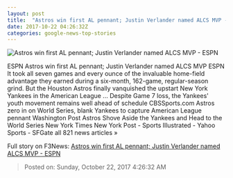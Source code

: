 ```yaml
---
layout: post
title:  "Astros win first AL pennant; Justin Verlander named ALCS MVP - ESPN"
date: 2017-10-22 04:26:32Z
categories: google-news-top-stories
---
```


![Astros win first AL pennant; Justin Verlander named ALCS MVP - ESPN](http://a1.espncdn.com/combiner/i?img=%2Fphoto%2F2017%2F1021%2Fr277559_1296x729_16%2D9.jpg)

ESPN Astros win first AL pennant; Justin Verlander named ALCS MVP ESPN It took all seven games and every ounce of the invaluable home-field advantage they earned during a six-month, 162-game, regular-season grind. But the Houston Astros finally vanquished the upstart New York Yankees in the American League ... Despite Game 7 loss, the Yankees' youth movement remains well ahead of schedule CBSSports.com Astros zero in on World Series, blank Yankees to capture American League pennant Washington Post Astros Shove Aside the Yankees and Head to the World Series New York Times New York Post - Sports Illustrated - Yahoo Sports - SFGate all 821 news articles »


Full story on F3News: [Astros win first AL pennant; Justin Verlander named ALCS MVP - ESPN](http://www.f3nws.com/n/jGWepB)

> Posted on: Sunday, October 22, 2017 4:26:32 AM
